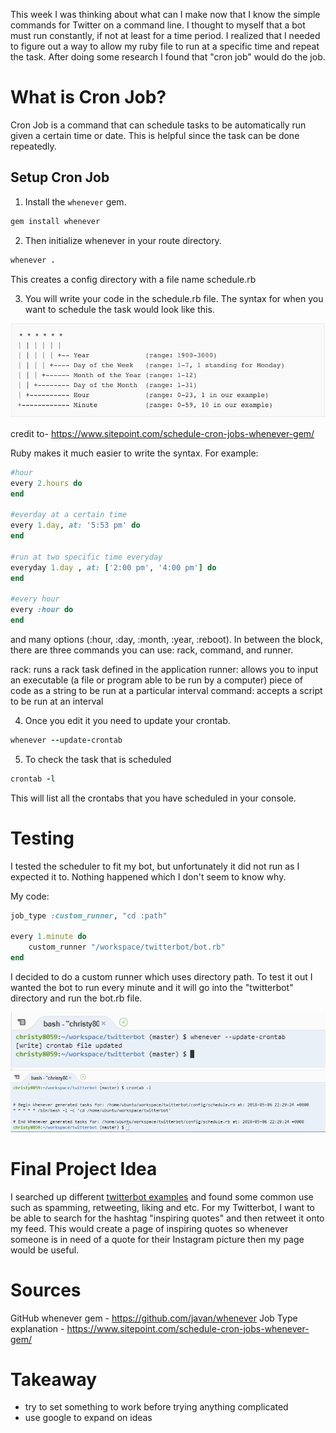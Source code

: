 This week I was thinking about what can I make now that I know the simple commands for Twitter on a command line. I thought to myself that a bot must run constantly, if not at least for a time period.
I realized that I needed to figure out a way to allow my ruby file to run at a specific time and repeat the task. After doing some research I found that "cron job" would do the job. 


# What is Cron Job?
Cron Job is a command that can schedule tasks to be automatically run given a certain time or date. This is helpful since the task can be done repeatedly.


## Setup Cron Job

1. Install the `whenever` gem. 
``` ruby 
gem install whenever
```

2. Then initialize whenever in your route directory.

```ruby
whenever .
```

This creates a config directory with a file name schedule.rb 

3.  You will write your code in the schedule.rb file. 
The syntax for when you want to schedule the task would look like this. 

<img src="../images/cronjob.png">

credit to- https://www.sitepoint.com/schedule-cron-jobs-whenever-gem/


Ruby makes it much easier to write the syntax. For example:

``` ruby 
#hour
every 2.hours do 
end 

#everday at a certain time 
every 1.day, at: '5:53 pm' do
end 

#run at two specific time everyday 
everyday 1.day , at: ['2:00 pm', '4:00 pm'] do 
end 

#every hour 
every :hour do 
end 
```
and many options (:hour, :day, :month, :year, :reboot). In between the block, there are three commands you can use: rack, command, and runner. 

rack: runs a rack task defined in the application
runner: allows you to input an executable (a file or program able to be run by a computer) piece of code as a string to be run at a particular interval
command: accepts a script to be run at an interval 

4. Once you edit it you need to update your crontab. 

``` ruby 
whenever --update-crontab
```

5. To check the task that is scheduled
``` ruby
crontab -l
```
This will list all the crontabs that you have scheduled in your console. 

# Testing 
I tested the scheduler to fit my bot, but unfortunately it did not run as I expected it to. Nothing happened which I don't seem to know why.

My code:
```ruby
job_type :custom_runner, "cd :path"

every 1.minute do
    custom_runner "/workspace/twitterbot/bot.rb"
end 
```
I decided to do a custom runner which uses directory path. To test it out I wanted the bot to run every minute and it will go into the "twitterbot" directory and run the bot.rb file. 

<img src="../images/whenever_update.png">
<img src="../images/crontab_list.png">

# Final Project Idea
I searched up different [twitterbot examples](https://www.digitaltrends.com/social-media/the-10-best-twitter-bots-you-arent-following/669990) and found some common use such as spamming, retweeting, liking and etc. For my Twitterbot, I want to be able to search for the hashtag "inspiring quotes" and then retweet it onto my feed. This would create a page of inspiring quotes so whenever someone is in need of a quote for their Instagram picture then my page would be useful. 

# Sources
GitHub whenever gem - https://github.com/javan/whenever
Job Type explanation - https://www.sitepoint.com/schedule-cron-jobs-whenever-gem/

# Takeaway
- try to set something to work before trying anything complicated 
- use google to expand on ideas 

